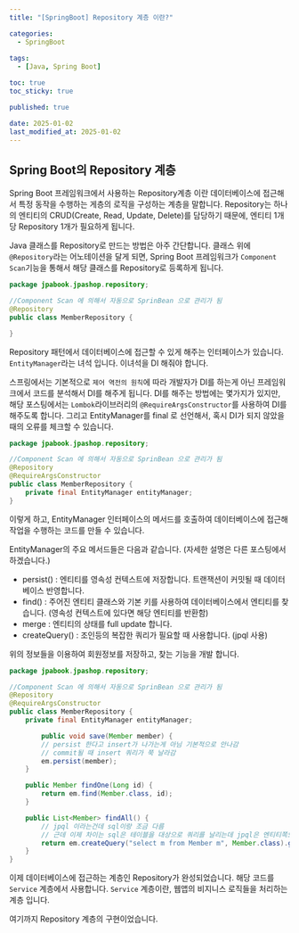 ```yaml
---
title: "[SpringBoot] Repository 계층 이란?"

categories:
  - SpringBoot
  
tags:
  - [Java, Spring Boot]

toc: true
toc_sticky: true

published: true

date: 2025-01-02
last_modified_at: 2025-01-02
---
```


## Spring Boot의 Repository 계층

Spring Boot 프레임워크에서 사용하는 Repository계층 이란 데이터베이스에 접근해서 특정 동작을 수행하는 게층의 로직을 구성하는 계층을 말합니다. Repository는 하나의 엔티티의 CRUD(Create, Read, Update, Delete)를 담당하기 때문에, 엔티티 1개당 Repository 1개가 필요하게 됩니다.

Java 클래스를 Repository로 만드는 방법은 아주 간단합니다. 클래스 위에 `@Repository`라는 어노테이션을 달게 되면, Spring Boot 프레임워크가 `Component Scan`기능을 통해서 해당 클래스를 Repository로 등록하게 됩니다.

```java
package jpabook.jpashop.repository;

//Component Scan 에 의해서 자동으로 SprinBean 으로 관리가 됨
@Repository
public class MemberRepository {

}
```

Repository 패턴에서 데이터베이스에 접근할 수 있게 해주는 인터페이스가 있습니다. `EntityManager`라는 녀석 입니다. 이녀석을 DI 해줘야 합니다. 

스프링에서는 기본적으로 `제어 역전의 원칙`에 따라 개발자가 DI를 하는게 아닌 프레임워크에서 코드를 분석해서 DI를 해주게 됩니다. DI를 해주는 방법에는 몇가지가 있지만, 해당 포스팅에서는 `Lombok`라이브러리의 `@RequireArgsConstructor`를 사용하여 DI를 해주도록 합니다. 그리고 EntityManager를 final 로 선언해서, 혹시 DI가 되지 않았을 때의 오류를 체크할 수 있습니다.

```java
package jpabook.jpashop.repository;

//Component Scan 에 의해서 자동으로 SprinBean 으로 관리가 됨
@Repository
@RequireArgsConstructor
public class MemberRepository {
	private final EntityManager entityManager;
}
```

이렇게 하고, EntityManager 인터페이스의 메서드를 호출하여 데이터베이스에 접근해 작업을 수행하는 코드를 만들 수 있습니다.

EntityManager의 주요 메서드들은 다음과 같습니다. (자세한 설명은 다른 포스팅에서 하겠습니다.)
- persist() : 엔티티를 영속성 컨텍스트에 저장합니다. 트랜잭션이 커밋될 때 데이터베이스 반영합니다.
- find() : 주어진 엔티티 클래스와 기본 키를 사용하여 데이터베이스에서 엔티티를 찾습니다. (영속성 컨텍스트에 있다면 해당 엔티티를 반환함)
- merge : 엔티티의 상태를 full update 합니다.
- createQuery() : 조인등의 복잡한 쿼리가 필요할 때 사용합니다. (jpql 사용)

위의 정보들을 이용하여 회원정보를 저장하고, 찾는 기능을 개발 합니다.

```java
package jpabook.jpashop.repository;

//Component Scan 에 의해서 자동으로 SprinBean 으로 관리가 됨
@Repository
@RequireArgsConstructor
public class MemberRepository {
	private final EntityManager entityManager;

	    public void save(Member member) {
        // persist 한다고 insert가 나가는게 아님 기본적으로 안나감
        // commit될 때 insert 쿼리가 쭉 날라감
        em.persist(member);
    }

    public Member findOne(Long id) {
        return em.find(Member.class, id);
    }

    public List<Member> findAll() {
        // jpql 이라는건데 sql이랑 조금 다름
        // 근데 이제 차이는 sql은 테이블을 대상으로 쿼리를 날리는데 jpql은 엔티티쪽으로 쿼리를 날림
        return em.createQuery("select m from Member m", Member.class).getResultList();
    }
}
```

이제 데이터베이스에 접근하는 계층인 Repository가 완성되었습니다. 해당 코드를 `Service` 계층에서 사용합니다. `Service` 계층이란, 웹앱의 비지니스 로직들을 처리하는 계층 입니다.

여기까지 Repository 계층의 구현이었습니다.